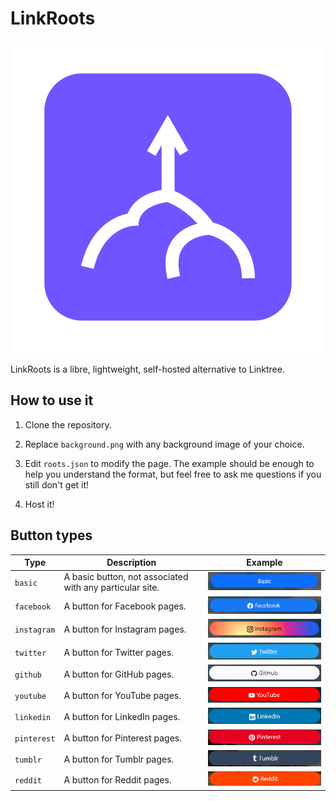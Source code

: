 # LinkRoots
<p align="center"><img src="logo.png"/></p>

LinkRoots is a libre, lightweight, self-hosted alternative to Linktree.

## How to use it

1. Clone the repository.
  
2. Replace `background.png` with any background image of your choice.
  
3. Edit `roots.json` to modify the page. The example should be enough to help you understand the format, but feel free to ask me questions if you still don't get it!
  
4. Host it! 

## Button types

| Type | Description | Example |
| --- | --- | --- |
| `basic` | A basic button, not associated with any particular site. | ![Basic Button](buttonImages\basic.png) |
| `facebook` | A button for Facebook pages. | ![Facebook Button](buttonImages\facebook.png) |
| `instagram` | A button for Instagram pages. | ![Instagram Button](buttonImages\instagram.png) |
| `twitter` | A button for Twitter pages. | ![Twitter Button](buttonImages\twitter.png) |
| `github` | A button for GitHub pages. | ![GitHub Button](buttonImages\github.png) |
| `youtube` | A button for YouTube pages. | ![YouTube Button](buttonImages\youtube.png) |
| `linkedin` | A button for LinkedIn pages. | ![LinkedIn Button](buttonImages\linkedin.png) |
| `pinterest` | A button for Pinterest pages. | ![Pinterest Button](buttonImages\pinterest.png) |
| `tumblr` | A button for Tumblr pages. | ![Reddit Button](buttonImages\tumblr.png) |
| `reddit` | A button for Reddit pages. |  ![Reddit Button](buttonImages\reddit.png)   |